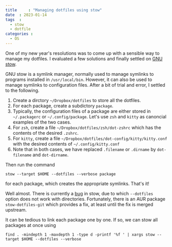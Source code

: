 ```yaml
---
title     : "Managing dotfiles using stow"
date  : 2023-01-14
tags  :
  - stow
  - dotfile
categories :
  - OS
---
```


One of my new year's resolutions was to come up with a sensible way to manage
my dotfiles. I evaluated a few solutions and finally settled on [GNU
stow][stow].

[stow]: https://www.gnu.org/software/stow/

<!--more-->

GNU stow is a symlink manager, normally used to manage symlinks to programs
installed in `/usr/local/bin`. However, it can also be used to manage symlinks
to configuration files. After a bit of trial and error, I settled to the
following.

1. Create a dirctory `~/Dropbox/dotfiles` to store all the dotfiles.
2. For each package, create a subdictory `package`. 
3. Typically, the configuration files of a package are either stored in 
   `~/.packagerc` or `~/.config/package`. Let's use `zsh` and `kitty` as
   canoncial examples of the two cases.
4. For `zsh`, create a file `~/Dropbox/dotfiles/zsh/dot-zshrc` which has the
   contents of the desired `.zshrc`.
5. For `kitty`, create a file `~/Dropbox/dotfiles/dot-config/kitty/kitty.conf`
   with the desired contents of `~/.config/kitty.conf`
6. Note that in both cases, we have replaced `.filename` or `.dirname` by
   `dot-filename` and `dot-dirname`.

Then run the command

```
stow --target $HOME --dotfiles --verbose package
```

for each package, which creates the appropriate symlinks. That's it!

Well almost. There is currently a [bug] in stow, due to which `--dotfiles`
option does not work with directories. Fortunately, there is an AUR package
`stow-dotfiles-git` which provides a fix, at least until the fix is merged
upstream. 

[bug]: https://github.com/aspiers/stow/issues/33

It can be tedious to link each package one by one. If so, we can stow all
packages at once using

```
find . -mindepth 1 -maxdepth 1 -type d -printf '%f ' | xargs stow --target $HOME --dotfiles --verbose
```


